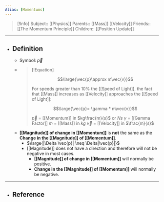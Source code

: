 ```yaml
---
Alias: [Momentums]
---
```

> [!Info]
> Subject:: [[Physics]]
> Parents:: [[Mass]] [[Velocity]]
> Friends:: [[The Momentum Principle]]
> Children:: [[Position Update]]
---
- ## Definition
	- Symbol: $\vec{p}$
	- > [!Equation]
	  > 
	  > $$\large{\vec{p}\approx m\vec{v}}$$
	  > 
	  > For speeds greater than 10% the [[Speed of Light]], the fact that [[Mass]] increases as [[Velocity]] approaches the [[Speed of Light]]:
	  > 
	  > $$\large{\vec{p}= \gamma * m\vec{v}}$$
	  > 
	  > $\vec{p}$ = [[Momentum]] in $kg\frac{m}{s}$ or $Ns$
	  > $\gamma$ = [[Gamma Factor]]
	  > $m$ = [[Mass]] in $kg$
	  > $\vec{v}$ = [[Velocity]] in $\frac{m}{s}$
	- **[[Magnitude]] of change in [[Momentum]]** is **not** the same as the **Change in the [[Magnitude]] of [[Momentum]]**.
		- $\large{|\Delta \vec{p}| \neq \Delta|\vec{p}|}$
		- [[Magnitude]] does not have a direction and therefore will not be negative in most cases. 
			- **[[Magnitude]] of change in [[Momentum]]** will normally be positive.
			- **Change in the [[Magnitude]] of [[Momentum]]** will normally be negative.
---
- ## Reference
